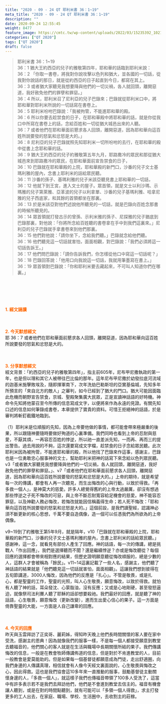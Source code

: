 ```yaml
---
title: "2020 - 09 - 24 QT 耶利米書 36：1~19"
meta_title: "2020 - 09 - 24 QT 耶利米書 36：1~19"
description: ""
date: 2020-09-24 12:55:45
weight: 8477
feature_image: https://cmtc.tw/wp-content/uploads/2022/03/15235392_10211799862337740_180693556567566654_o-1.webp
categories: ["QT 2020"]
tags: ["QT 2020"]
draft: false
---
```


<blockquote>耶利米書 36：1~19<br />
36：1 猶大王約西亞的兒子約雅敬第四年，耶和華的話臨到耶利米說：<br />
36：2 「你取一書卷，將我對你說攻擊以色列和猶大，並各國的一切話，從我對你說話的那日，就是從約西亞的日子起直到今日，都寫在其上。<br />
36：3 或者猶大家聽見我想要降與他們的一切災禍，各人就回頭，離開惡道，我好赦免他們的罪孽和罪惡。」<br />
36：4 所以，耶利米召了尼利亞的兒子巴錄來；巴錄就從耶利米口中，將耶和華對耶利米所說的一切話寫在書卷上。<br />
36：5 耶利米吩咐巴錄說：「我被拘管，不能進耶和華的殿。<br />
36：6 所以你要去趁禁食的日子，在耶和華殿中將耶和華的話，就是你從我口中所寫在書卷上的話，念給百姓和一切從猶大城邑出來的人聽。<br />
36：7 或者他們在耶和華面前懇求各人回頭，離開惡道，因為耶和華向這百姓所說要發的怒氣和忿怒是大的。」<br />
36：8 尼利亞的兒子巴錄就照先知耶利米一切所吩咐的去行，在耶和華的殿中從書上念耶和華的話。<br />
36：9 猶大王約西亞的兒子約雅敬第五年九月，耶路撒冷的眾民和那從猶大城邑來到耶路撒冷的眾民，在耶和華面前宣告禁食的日子，<br />
36：10 巴錄就在耶和華殿的上院，耶和華殿的新門口，沙番的兒子文士基瑪利雅的屋內，念書上耶利米的話給眾民聽。<br />
36：11 沙番的孫子、基瑪利雅的兒子米該亞聽見書上耶和華的一切話，<br />
36：12 他就下到王宮，進入文士的屋子。眾首領，就是文士以利沙瑪、示瑪雅的兒子第萊雅、亞革波的兒子以利拿單、沙番的兒子基瑪利雅、哈拿尼雅的兒子西底家，和其餘的首領都坐在那裏。<br />
36：13 於是米該亞對他們述說他所聽見的一切話，就是巴錄向百姓念那書的時候所聽見的。<br />
36：14 眾首領就打發古示的曾孫、示利米雅的孫子、尼探雅的兒子猶底到巴錄那裏，對他說：「你將所念給百姓聽的書卷拿在手中到我們這裏來。」尼利亞的兒子巴錄就手拿書卷來到他們那裏。<br />
36：15 他們對他說：「請你坐下，念給我們聽。」巴錄就念給他們聽。<br />
36：16 他們聽見這一切話就害怕，面面相觀，對巴錄說：「我們必須將這一切話告訴王。」<br />
36：17 他們問巴錄說：「請你告訴我們，你怎樣從他口中寫這一切話呢？」<br />
36：18 巴錄回答說：「他用口向我說這一切話，我就用筆墨寫在書上。」<br />
36：19 眾首領對巴錄說：「你和耶利米要去藏起來，不可叫人知道你們在哪裏。」</blockquote><br />
&nbsp;<br />
<br />
&nbsp;<br />
<br />
<span style="color: #ff6600;"><strong>1. </strong><strong>經文誦讀</strong></span><br />
<br />
<span style="color: #ff6600;"><strong> </strong></span><br />
<br />
<span style="color: #ff6600;"><strong>2. 今天默想</strong><strong>經文<br />
</strong></span>耶 36：7 或者他們在耶和華面前懇求各人回頭，離開惡道，因為耶和華向這百姓所說要發的怒氣和忿怒是大的。<br />
<br />
&nbsp;<br />
<br />
<span style="color: #ff6600;"><strong>3. 分享默想經文<br />
</strong></span>經文背景：「約西亞的兒子約雅敬第四年」，指主前605年，尼布甲尼撒執政的第一年，也是但以理和其它人被帶往巴比倫的那年。這年尼布甲尼撒於幼發拉底河流域的迦基米施擊敗埃及，隨即揮軍南下，次年洗劫巴勒斯坦的亞實基倫城，先知多年所預言的「來自北方的敵人」之審判，如今已經到了猶大的門口。猶大可能因面臨此危機而朝野宣告禁食，京城、聖殿聚集廣大民眾，正是宣讀神話語的好時機。神命令先知將他蒙召至今所傳的信息寫成文字，以便將來作為永遠的見證。有關先知口述的信息如何筆錄成書卷，本章提供了寶貴的資料。可惜王拒絕神的話語，於是審判將斬釘截鐵地臨到。<br />
<br />
（1）耶利米是位順服的先知，因為上帝要他做的事情，都可能會帶來極嚴重的後果，所以跟隨神要隨時要做好殉道的心裏準備。我們同時也看到上帝的忍耐與慈愛，不厭其煩，一再容忍百姓的悖逆，所以祂一直差派先知，一而再、再而三的提出警告。過去用說的不夠，這次還要寫成文字檔，趁禁食的日子念給眾民聽。此次耶利米因為被拘管，不能進耶和華的殿，所以他找了巴錄來作這事，感謝主，巴錄也是一位勇敢忠心服事神的文士，幫助耶利米把神的話寫下來念給以色列眾民聽。v3「或者猶大家聽見我想要降與他們的一切災禍，各人就回頭，離開惡道，我好赦免他們的罪孽和罪惡。」、v7「或者他們在耶和華面前懇求各人回頭，離開惡道，因為耶和華向這百姓所說要發的怒氣和忿怒是大的。」上帝的期待，就是希望每一次的傳講，都會有人再一次聽見，而生出悔改的心與行動，以致於得救。「再多救一個人」，是神莫大的慈愛。許多人總覺得舊約的上帝太過嚴厲，卻沒有想過那些悖逆之子死不悔改的可惡，與上帝不斷忍耐寬容給足機會的慈愛。神不能容忍罪惡，以及神勸人務必悔改，若悔改就能因信稱義得生命；若人死不悔改：「耶和華向這百姓所說要發的怒氣和忿怒是大的。」這個前設，是我們讀聖經，認識神必須不斷更新的核心思想，千萬不要自造偶像，造一個可以任憑我們為所欲為的上帝偶像。<br />
<br />
v9~19到了約雅敬王第5年9月，就是隔年，v10「巴錄就在耶和華殿的上院，耶和華殿的新門口，沙番的兒子文士基瑪利雅的屋內，念書上耶利米的話給眾民聽。」感謝神，這一念，就看見有部份人產生了回應。神的話語，每一次的傳講，總是挑戰人「作出回應」，我們是選擇聽而不聞？還是繼續悖逆？亦或是悔改聽從？每個回應的選擇都會帶來相對應的結果，但歷史證明願意聽從悔改順服的，總是少數的人，這群人才會被稱為「餘民」。v11~14這裏記載了一些人名，感謝主，他們聽了神話語的結果就是「他們聽見這一切話就害怕，面面相觀」。這讓我們想到彼得在五旬節講道，3000人悔改，因為他們的反應是「扎心」。不管是敬畏，或是扎心，都是聖靈的工作，聖靈的光照，叫人心生敬畏，願意悔改，以致於得救。就怕有人聽了神的話，耳朵發沈、心蒙脂油，沒有反應；又或是心地剛硬，甚至發怒逼迫，就像祭司法利賽人聽了耶穌的話卻想要殺祂。我們最好的回應，就是聽了神的話語，心生敬畏，願意悔改（更新改變），進而生出愛心信心的果子。這一方面是倚靠聖靈的大能，一方面是人自己謙卑的回應。<br />
<br />
&nbsp;<br />
<br />
<span style="color: #ff6600;"><strong>4. 今天的回應<br />
</strong></span>昨天與玉雲拜訪了正奕哥、麗莉姊，得知昨天晚上他們長時間關懷的客人要在家中受洗，感謝主的恩典！因為就像我們的服事一樣，不是每一個人都接受願意到教堂去聽福音的，他們關心的客人就是在生活與職場中長期關懷所結的果子。我們傳講悔改的信息，一般是在教會牧師傳講佈道的信息，但是對於不肯進教堂的人，目前一般教會是愛莫能助的。但是如果每一個基督徒都願意成為門徒，走出舒適圈，向我們身邊的人傳講真理，相信就會有人像今天經文裏面說的，心生敬畏與悔改之心，因此得救。這也是我們協會這10多年來一直推動的服事，鼓勵基督徒主動關懷身邊的人，「多救一個人」，就這樣子我們也傳福音帶領了100多人受洗了，這當中有許多表示若不是我們去拜訪他們，他們是不會進到教堂去信主的。福音有機會讓人聽到，或是在對的時間點聽到，就有可能可以「多領一個人得救」，求主打發更多的工人出去，在家庭、職場、學校、生活圈中，去收割主的莊稼。<br />
<br />
&nbsp;
        